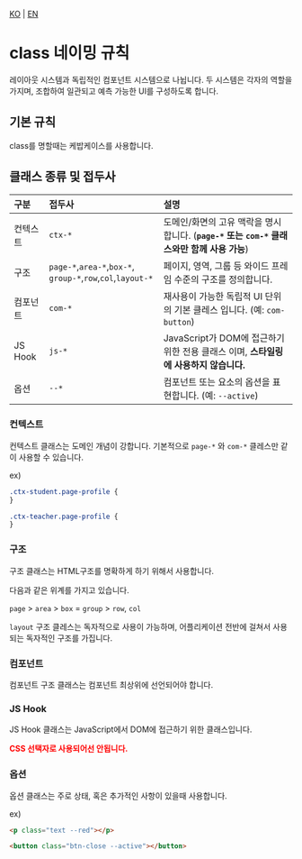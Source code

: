 [KO](./class_ko.md) | [EN](./class_en.md)

# class 네이밍 규칙

레이아웃 시스템과 독립적인 컴포넌트 시스템으로 나뉩니다. 두 시스템은 각자의 역할을 가지며, 조합하여 일관되고 예측 가능한 UI를 구성하도록 합니다.

## 기본 규칙

class를 명할때는 케밥케이스를 사용합니다.

## 클래스 종류 및 접두사

| 구분     | 접두사                                                      | 설명                                                                                        |
| :------- | :---------------------------------------------------------- | :------------------------------------------------------------------------------------------ |
| 컨텍스트 | `ctx-*`                                                     | 도메인/화면의 고유 맥락을 명시합니다. (**`page-*` 또는 `com-*` 클래스와만 함께 사용 가능**) |
| 구조     | `page-*`,`area-*`,`box-*`, `group-*`,`row`,`col`,`layout-*` | 페이지, 영역, 그룹 등 와이드 프레임 수준의 구조를 정의합니다.                               |
| 컴포넌트 | `com-*`                                                     | 재사용이 가능한 독립적 UI 단위의 기본 클레스 입니다. (예: `com-button`)                     |
| JS Hook  | `js-*`                                                      | JavaScript가 DOM에 접근하기 위한 전용 클래스 이며, **스타일링에 사용하지 않습니다.**        |
| 옵션     | `--*`                                                       | 컴포넌트 또는 요소의 옵션을 표현합니다. (예: `--active`)                                    |

### 컨텍스트

컨텍스트 클래스는 도메인 개념이 강합니다. 기본적으로 `page-*` 와 `com-*` 클레스만 같이 사용할 수 있습니다.

ex)

```scss
.ctx-student.page-profile {
}

.ctx-teacher.page-profile {
}
```

### 구조

구조 클래스는 HTML구조를 명확하게 하기 위해서 사용합니다.

다음과 같은 위계를 가지고 있습니다.

`page` > `area` > `box` = `group` > `row`, `col`

`layout` 구조 클레스는 독자적으로 사용이 가능하며, 어플리케이션 전반에 걸쳐서 사용되는 독자적인 구조를 가집니다.

### 컴포넌트

컴포넌트 구조 클래스는 컴포넌트 최상위에 선언되어야 합니다.

### JS Hook

JS Hook 클래스는 JavaScript에서 DOM에 접근하기 위한 클래스입니다.

<p style="color:red;font-weight:bold">CSS 선택자로 사용되어선 안됩니다.</p>

### 옵션

옵션 클래스는 주로 상태, 혹은 추가적인 사항이 있을때 사용합니다.

ex)

```html
<p class="text --red"></p>

<button class="btn-close --active"></button>
```
